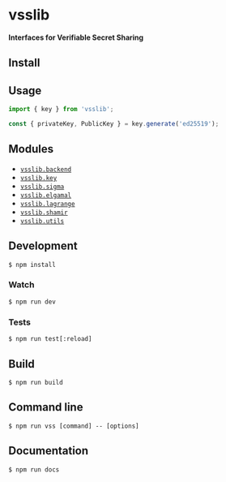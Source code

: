 # vsslib

**Interfaces for Verifiable Secret Sharing**

## Install

## Usage

```js
import { key } from 'vsslib';

const { privateKey, PublicKey } = key.generate('ed25519');
```

## Modules

- [`vsslib.backend`](./src/backend)
- [`vsslib.key`](./src/key)
- [`vsslib.sigma`](./src/sigma)
- [`vsslib.elgamal`](./src/elgamal)
- [`vsslib.lagrange`](./src/lagrange)
- [`vsslib.shamir`](./src/shamir)
- [`vsslib.utils`](./src/utils)

## Development

```
$ npm install
```

### Watch

```
$ npm run dev
```

### Tests

```
$ npm run test[:reload]
```

## Build

```
$ npm run build
```

## Command line

```
$ npm run vss [command] -- [options]
```

## Documentation

```
$ npm run docs
```
